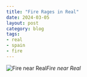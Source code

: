 ```yaml
---
title: "Fire Rages in Real"
date: 2024-03-05
layout: post
category: blog
tags:
- real
- spain
- fire
---
```



 ![Fire near Real](/images/2024/2024-03-05-fire-rages-in-real-2.jpg)*Fire near Real*
<!--more-->


